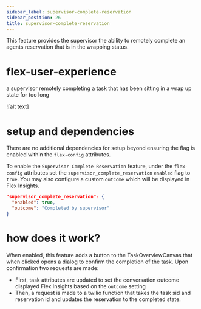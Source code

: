 ```yaml
---
sidebar_label: supervisor-complete-reservation
sidebar_position: 26
title: supervisor-complete-reservation
---
```


This feature provides the supervisor the ability to remotely complete an agents reservation that is in the wrapping status.

# flex-user-experience

a supervisor remotely completing a task that has been sitting in a wrap up state for too long

![alt text]

# setup and dependencies

There are no additional dependencies for setup beyond ensuring the flag is enabled within the `flex-config` attributes.

To enable the `Supervisor Complete Reservation` feature, under the `flex-config` attributes set the `supervisor_complete_reservation` `enabled` flag to `true`. You may also configure a custom `outcome` which will be displayed in Flex Insights.

```json
"supervisor_complete_reservation": {
  "enabled": true,
  "outcome": "Completed by supervisor"
}
```

# how does it work?

When enabled, this feature adds a button to the TaskOverviewCanvas that when clicked opens a dialog to confirm the completion of the task. Upon confirmation two requests are made:

- First, task attributes are updated to set the conversation outcome displayed Flex Insights based on the `outcome` setting
- Then, a request is made to a twilio function that takes the task sid and reservation id and updates the reservation to the completed state.
